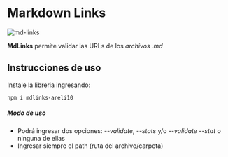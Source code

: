 # Markdown Links
![md-links](https://i.ibb.co/3yc2FSC/md-Links.png)

**MdLinks** permite  validar las URLs de los *archivos .md*

## Instrucciones de uso
Instale la libreria ingresando:

`npm i mdlinks-areli10`

##### Modo de uso
- Podrá ingresar dos opciones: *--validate*, *--stats*  y/o *--validate --stat* o ninguna de ellas
- Ingresar siempre el path (ruta del archivo/carpeta)  
